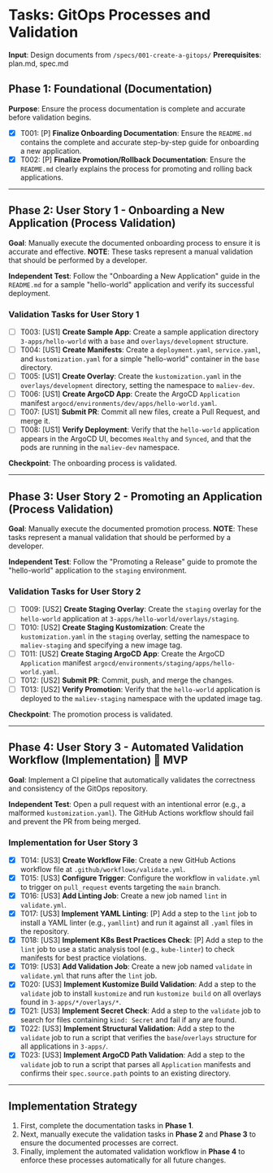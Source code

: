 # Tasks: GitOps Processes and Validation

**Input**: Design documents from `/specs/001-create-a-gitops/`
**Prerequisites**: plan.md, spec.md

## Phase 1: Foundational (Documentation)

**Purpose**: Ensure the process documentation is complete and accurate before validation begins.

- [x] T001: [P] **Finalize Onboarding Documentation**: Ensure the `README.md` contains the complete and accurate step-by-step guide for onboarding a new application.
- [x] T002: [P] **Finalize Promotion/Rollback Documentation**: Ensure the `README.md` clearly explains the process for promoting and rolling back applications.

---

## Phase 2: User Story 1 - Onboarding a New Application (Process Validation)

**Goal**: Manually execute the documented onboarding process to ensure it is accurate and effective.
**NOTE**: These tasks represent a manual validation that should be performed by a developer.

**Independent Test**: Follow the "Onboarding a New Application" guide in the `README.md` for a sample "hello-world" application and verify its successful deployment.

### Validation Tasks for User Story 1

- [ ] T003: [US1] **Create Sample App**: Create a sample application directory `3-apps/hello-world` with a `base` and `overlays/development` structure.
- [ ] T004: [US1] **Create Manifests**: Create a `deployment.yaml`, `service.yaml`, and `kustomization.yaml` for a simple "hello-world" container in the `base` directory.
- [ ] T005: [US1] **Create Overlay**: Create the `kustomization.yaml` in the `overlays/development` directory, setting the namespace to `maliev-dev`.
- [ ] T006: [US1] **Create ArgoCD App**: Create the ArgoCD `Application` manifest `argocd/environments/dev/apps/hello-world.yaml`.
- [ ] T007: [US1] **Submit PR**: Commit all new files, create a Pull Request, and merge it.
- [ ] T008: [US1] **Verify Deployment**: Verify that the `hello-world` application appears in the ArgoCD UI, becomes `Healthy` and `Synced`, and that the pods are running in the `maliev-dev` namespace.

**Checkpoint**: The onboarding process is validated.

---

## Phase 3: User Story 2 - Promoting an Application (Process Validation)

**Goal**: Manually execute the documented promotion process.
**NOTE**: These tasks represent a manual validation that should be performed by a developer.

**Independent Test**: Follow the "Promoting a Release" guide to promote the "hello-world" application to the `staging` environment.

### Validation Tasks for User Story 2

- [ ] T009: [US2] **Create Staging Overlay**: Create the `staging` overlay for the `hello-world` application at `3-apps/hello-world/overlays/staging`.
- [ ] T010: [US2] **Create Staging Kustomization**: Create the `kustomization.yaml` in the `staging` overlay, setting the namespace to `maliev-staging` and specifying a new image tag.
- [ ] T011: [US2] **Create Staging ArgoCD App**: Create the ArgoCD `Application` manifest `argocd/environments/staging/apps/hello-world.yaml`.
- [ ] T012: [US2] **Submit PR**: Commit, push, and merge the changes.
- [ ] T013: [US2] **Verify Promotion**: Verify that the `hello-world` application is deployed to the `maliev-staging` namespace with the updated image tag.

**Checkpoint**: The promotion process is validated.

---

## Phase 4: User Story 3 - Automated Validation Workflow (Implementation) 🎯 MVP

**Goal**: Implement a CI pipeline that automatically validates the correctness and consistency of the GitOps repository.

**Independent Test**: Open a pull request with an intentional error (e.g., a malformed `kustomization.yaml`). The GitHub Actions workflow should fail and prevent the PR from being merged.

### Implementation for User Story 3

- [x] T014: [US3] **Create Workflow File**: Create a new GitHub Actions workflow file at `.github/workflows/validate.yml`.
- [x] T015: [US3] **Configure Trigger**: Configure the workflow in `validate.yml` to trigger on `pull_request` events targeting the `main` branch.
- [x] T016: [US3] **Add Linting Job**: Create a new job named `lint` in `validate.yml`.
- [x] T017: [US3] **Implement YAML Linting**: [P] Add a step to the `lint` job to install a YAML linter (e.g., `yamllint`) and run it against all `.yaml` files in the repository.
- [x] T018: [US3] **Implement K8s Best Practices Check**: [P] Add a step to the `lint` job to use a static analysis tool (e.g., `kube-linter`) to check manifests for best practice violations.
- [x] T019: [US3] **Add Validation Job**: Create a new job named `validate` in `validate.yml` that runs after the `lint` job.
- [x] T020: [US3] **Implement Kustomize Build Validation**: Add a step to the `validate` job to install `kustomize` and run `kustomize build` on all overlays found in `3-apps/*/overlays/*`.
- [x] T021: [US3] **Implement Secret Check**: Add a step to the `validate` job to search for files containing `kind: Secret` and fail if any are found.
- [x] T022: [US3] **Implement Structural Validation**: Add a step to the `validate` job to run a script that verifies the `base`/`overlays` structure for all applications in `3-apps/`.
- [x] T023: [US3] **Implement ArgoCD Path Validation**: Add a step to the `validate` job to run a script that parses all `Application` manifests and confirms their `spec.source.path` points to an existing directory.

---

## Implementation Strategy

1.  First, complete the documentation tasks in **Phase 1**.
2.  Next, manually execute the validation tasks in **Phase 2** and **Phase 3** to ensure the documented processes are correct.
3.  Finally, implement the automated validation workflow in **Phase 4** to enforce these processes automatically for all future changes.